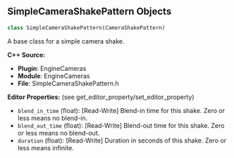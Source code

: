 ## SimpleCameraShakePattern Objects

```python
class SimpleCameraShakePattern(CameraShakePattern)
```

A base class for a simple camera shake.

**C++ Source:**

- **Plugin**: EngineCameras
- **Module**: EngineCameras
- **File**: SimpleCameraShakePattern.h

**Editor Properties:** (see get_editor_property/set_editor_property)

- ``blend_in_time`` (float):  [Read-Write] Blend-in time for this shake. Zero or less means no blend-in.
- ``blend_out_time`` (float):  [Read-Write] Blend-out time for this shake. Zero or less means no blend-out.
- ``duration`` (float):  [Read-Write] Duration in seconds of this shake. Zero or less means infinite.

<a id="unreal.PerlinNoiseCameraShakePattern"></a>